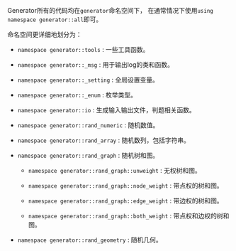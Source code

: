 Generator所有的代码均在`generator`命名空间下， 在通常情况下使用`using namespace generator::all`即可。

命名空间更详细地划分为：

- `namespace generator::tools` : 一些工具函数。

- `namespace generator::_msg` : 用于输出log的类和函数。

- `namespace generator::_setting` : 全局设置变量。

- `namespace generator::_enum` : 枚举类型。

- `namespace generator::io` : 生成输入输出文件，判题相关函数。

- `namespace generator::rand_numeric` : 随机数值。

- `namespace generator::rand_array` : 随机数列，包括字符串。

- `namespace generator::rand_graph` : 随机树和图。

    - `namespace generator::rand_graph::unweight` : 无权树和图。

    - `namespace generator::rand_graph::node_weight` : 带点权的树和图。

    - `namespace generator::rand_graph::edge_weight` : 带边权的树和图。

    - `namespace generator::rand_graph::both_weight` : 带点权和边权的树和图。

- `namespace generator::rand_geometry` : 随机几何。